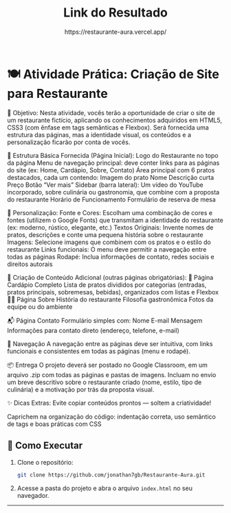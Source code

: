 <h1 align="center">Link do Resultado</h1>
<p align="center">https://restaurante-aura.vercel.app/</p>
<br>
<h1>🍽️ Atividade Prática: Criação de Site para Restaurante</h1>

🎯 Objetivo:
Nesta atividade, vocês terão a oportunidade de criar o site de um restaurante fictício, aplicando os conhecimentos adquiridos em HTML5, CSS3 (com ênfase em tags semânticas e Flexbox). Será fornecida uma estrutura das páginas, mas a identidade visual, os conteúdos e a personalização ficarão por conta de vocês.

📐 Estrutura Básica Fornecida (Página Inicial):
Logo do Restaurante no topo da página
Menu de navegação principal: deve conter links para as páginas do site (ex: Home, Cardápio, Sobre, Contato)
Área principal com 6 pratos destacados, cada um contendo:
Imagem do prato
Nome
Descrição curta
Preço
Botão “Ver mais”
Sidebar (barra lateral):
Um vídeo do YouTube incorporado, sobre culinária ou gastronomia, que combine com a proposta do restaurante
Horário de Funcionamento
Formulário de reserva de mesa

🎨 Personalização:
Fonte e Cores: Escolham uma combinação de cores e fontes (utilizem o Google Fonts) que transmitam a identidade do restaurante (ex: moderno, rústico, elegante, etc.)
Textos Originais: Invente nomes de pratos, descrições e conte uma pequena história sobre o restaurante
Imagens: Selecione imagens que combinem com os pratos e o estilo do restaurante
Links funcionais: O menu deve permitir a navegação entre todas as páginas
Rodapé: Inclua informações de contato, redes sociais e direitos autorais

📝 Criação de Conteúdo Adicional (outras páginas obrigatórias):
🍝 Página Cardápio Completo
Lista de pratos divididos por categorias (entradas, pratos principais, sobremesas, bebidas), organizados com listas e Flexbox
👨‍🍳 Página Sobre
História do restaurante
Filosofia gastronômica
Fotos da equipe ou do ambiente

📬 Página Contato
Formulário simples com:
Nome
E-mail
Mensagem
Informações para contato direto (endereço, telefone, e-mail)

🔗 Navegação
A navegação entre as páginas deve ser intuitiva, com links funcionais e consistentes em todas as páginas (menu e rodapé).

📦 Entrega
O projeto deverá ser postado no Google Classroom, em um arquivo .zip com todas as páginas e pastas de imagens.
Incluam no envio um breve descritivo sobre o restaurante criado (nome, estilo, tipo de culinária) e a motivação por trás da proposta visual.

✨ Dicas Extras:
Evite copiar conteúdos prontos — soltem a criatividade!

Caprichem na organização do código: indentação correta, uso semântico de tags e boas práticas com CSS

## 📂 Como Executar

1. Clone o repositório:
   ```bash
   git clone https://github.com/jonathan7gb/Restaurante-Aura.git
   ```
2. Acesse a pasta do projeto e abra o arquivo `index.html` no seu navegador.

---
